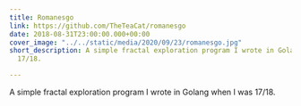 ```yaml
---
title: Romanesgo
link: https://github.com/TheTeaCat/romanesgo
date: 2018-08-31T23:00:00.000+00:00
cover_image: "../../static/media/2020/09/23/romanesgo.jpg"
short_description: A simple fractal exploration program I wrote in Golang when I was
  17/18.

---
```

A simple fractal exploration program I wrote in Golang when I was 17/18.